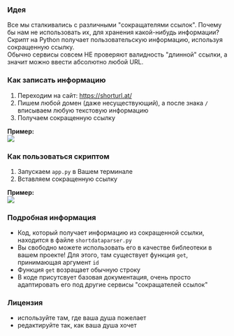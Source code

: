 ### Идея
Все мы сталкивались с различными "сокращателями ссылок". Почему бы нам не использовать их, для хранения какой-нибудь информации? Скрипт на Python получает пользовательскую информацию, используя сокращенную ссылку.<br>
Обычно сервисы совсем НЕ проверяют валидность "длинной" ссылки, а значит можно ввести абсолютно любой URL.

### Как записать информацию
1. Переходим на сайт: https://shorturl.at/
2. Пишем любой домен (даже несуществующий), а после знака `/` вписываем любую текстовую информацию
3. Получаем сокращенную ссылку

**Пример:**<br>
![](https://media.discordapp.net/attachments/766382334067867668/969020277847646238/unknown.png?width=798&height=471)


### Как пользоваться скриптом
1. Запускаем `app.py` в Вашем терминале
2. Вставляем сокращенную ссылку

**Пример:**<br>
![](https://media.discordapp.net/attachments/766382334067867668/969022759734763531/unknown.png)


### Подробная информация
- Код, который получает информацию из сокращенной ссылки, находится в файле `shortdataparser.py`
- Вы свободно можете использовать его в качестве библеотеки в вашем проекте! Для этого, там существует функция `get`, принимающая аргумент `id`
- Функция `get` возращает обычную строку
- В коде присутсвует базовая документация, очень просто адаптировать его под другие сервисы "сокращателей ссылок"

### Лицензия
- используйте там, где ваша душа пожелает
- редактируйте так, как ваша душа хочет
